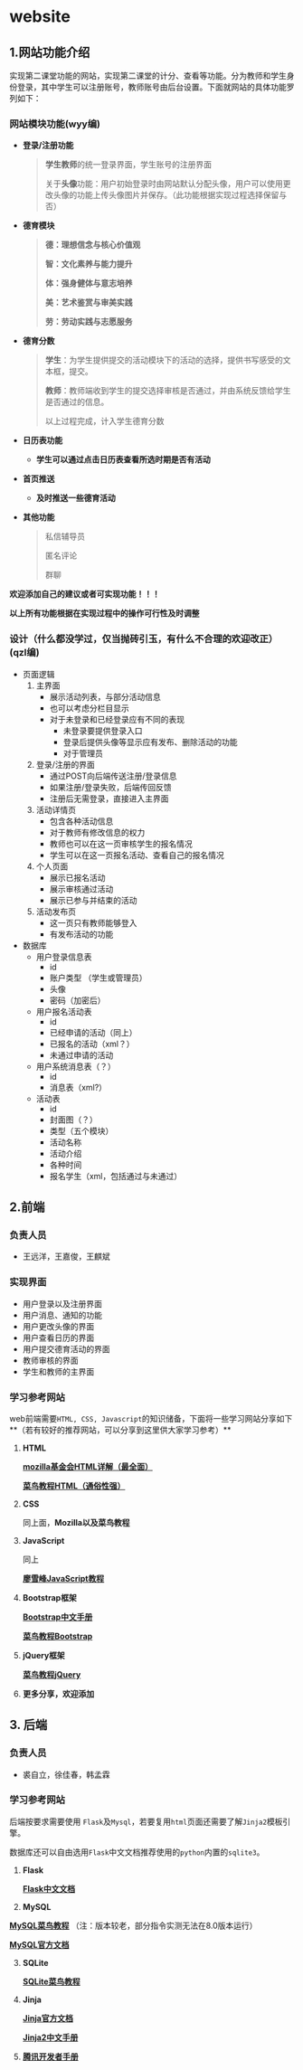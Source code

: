# website

## 1.网站功能介绍
实现第二课堂功能的网站，实现第二课堂的计分、查看等功能。分为教师和学生身份登录，其中学生可以注册账号，教师账号由后台设置。下面就网站的具体功能罗列如下：
### 网站模块功能(wyy编)
* **登录/注册功能**
  
  > **学生教师**的统一登录界面，学生账号的注册界面
  >
  > 关于**头像**功能：用户初始登录时由网站默认分配头像，用户可以使用更改头像的功能上传头像图片并保存。（此功能根据实现过程选择保留与否）

* **德育模块**
  
  > **德：理想信念与核心价值观**
  >
  > **智：文化素养与能力提升**
  >
  > **体：强身健体与意志培养**
  >
  > **美：艺术鉴赏与审美实践**
  >
  > **劳：劳动实践与志愿服务**

* **德育分数**

  > **学生**：为学生提供提交的活动模块下的活动的选择，提供书写感受的文本框，提交。
  >
  > **教师**：教师端收到学生的提交选择审核是否通过，并由系统反馈给学生是否通过的信息。
  >
  > 以上过程完成，计入学生德育分数
  > 
  
* **日历表功能**

  - **学生可以通过点击日历表查看所选时期是否有活动**
  
* **首页推送**

  - **及时推送一些德育活动**
  
* **其他功能**
  
  >私信辅导员
  >
  >匿名评论
  >
  >群聊

**欢迎添加自己的建议或者可实现功能！！！**

**以上所有功能根据在实现过程中的操作可行性及时调整**

### 设计（什么都没学过，仅当抛砖引玉，有什么不合理的欢迎改正）(qzl编)

- 页面逻辑
	1. 主界面
		- 展示活动列表，与部分活动信息
		- 也可以考虑分栏目显示
		- 对于未登录和已经登录应有不同的表现
			- 未登录要提供登录入口
			- 登录后提供头像等显示应有发布、删除活动的功能
			- 对于管理员
	2. 登录/注册的界面
		- 通过POST向后端传送注册/登录信息
		- 如果注册/登录失败，后端传回反馈
		- 注册后无需登录，直接进入主界面
	3. 活动详情页
		- 包含各种活动信息
		- 对于教师有修改信息的权力
		- 教师也可以在这一页审核学生的报名情况
		- 学生可以在这一页报名活动、查看自己的报名情况
	4. 个人页面
		- 展示已报名活动
		- 展示审核通过活动
		- 展示已参与并结束的活动
	5. 活动发布页
		- 这一页只有教师能够登入
		- 有发布活动的功能
- 数据库
	- 用户登录信息表
		- id
		- 账户类型 （学生或管理员）
		- 头像
		- 密码（加密后）
	- 用户报名活动表
		- id
		- 已经申请的活动（同上）
		- 已报名的活动（xml？）
		- 未通过申请的活动
	- 用户系统消息表（？）
		- id
		- 消息表（xml?）
	- 活动表
		- id
		- 封面图（？）
		- 类型（五个模块）
		- 活动名称
		- 活动介绍
		- 各种时间
		- 报名学生（xml，包括通过与未通过）

## 2.前端

### 负责人员

* 王远洋，王嘉俊，王麒斌
### 实现界面

* 用户登录以及注册界面
* 用户消息、通知的功能
* 用户更改头像的界面
* 用户查看日历的界面
* 用户提交德育活动的界面
* 教师审核的界面
* 学生和教师的主界面

### 学习参考网站

web前端需要`HTML, CSS, Javascript`的知识储备，下面将一些学习网站分享如下**（若有较好的推荐网站，可以分享到这里供大家学习参考）**

1. **HTML**

   [**mozilla基金会HTML详解（最全面）**](https://developer.mozilla.org/zh-CN/docs/Web/HTML)

   [**菜鸟教程HTML（通俗性强）**](https://www.runoob.com/html/html-tutorial.html)

2. **CSS**

   同上面，**Mozilla以及菜鸟教程**


3. **JavaScript**

   同上

   [**廖雪峰JavaScript教程**](https://www.liaoxuefeng.com/wiki/1022910821149312)

4. **Bootstrap框架**

   [**Bootstrap中文手册**](https://v3.bootcss.com/css/#type-transformation)

   [**菜鸟教程Bootstrap**](https://www.runoob.com/bootstrap/bootstrap-tutorial.html)

5. **jQuery框架**

   [**菜鸟教程jQuery**](https://www.runoob.com/jquery/jquery-tutorial.html)

6. **更多分享，欢迎添加**



## 3. 后端

### **负责人员**

- 裘自立，徐佳春，韩孟霖

### 学习参考网站

后端按要求需要使用 `Flask`及`Mysql`，若要复用`html`页面还需要了解`Jinja2`模板引擎。

数据库还可以自由选用`Flask`中文文档推荐使用的`python`内置的`sqlite3`。

1. **Flask**

    [**Flask中文文档**](https://dormousehole.readthedocs.io/en/latest/)

2.  **MySQL**

   [**MySQL菜鸟教程**](https://www.runoob.com/mysql/mysql-tutorial.html) （注：版本较老，部分指令实测无法在8.0版本运行）

   [**MySQL官方文档**](https://dev.mysql.com/doc/) 

3. **SQLite**

   [**SQLite菜鸟教程**](https://www.runoob.com/sqlite/sqlite-tutorial.html) 

4. **Jinja**

   [**Jinja官方文档**](https://jinja.palletsprojects.com/en/2.11.x/) 

   [**Jinja2中文手册**](http://www.ainoob.cn/docs/jinja2/intro.html)

5. [**腾讯开发者手册**](https://cloud.tencent.com/developer/devdocs)